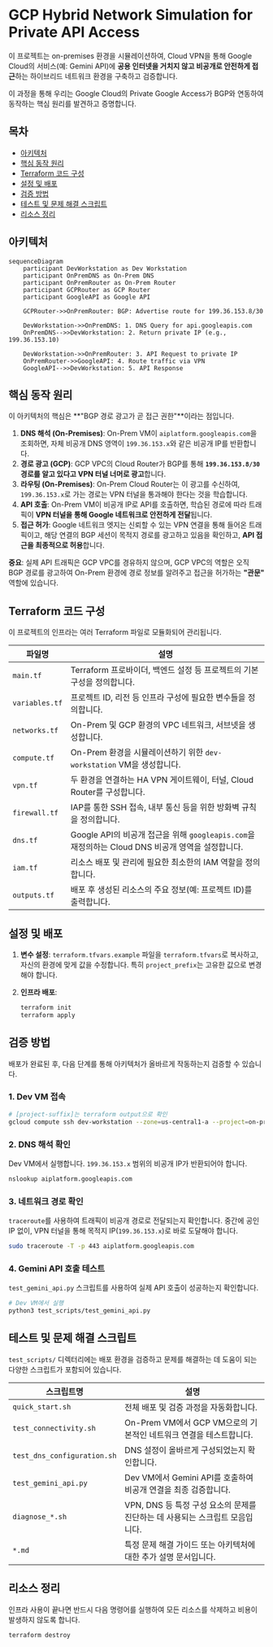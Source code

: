# GCP Hybrid Network Simulation for Private API Access

이 프로젝트는 on-premises 환경을 시뮬레이션하여, Cloud VPN을 통해 Google Cloud의 서비스(예: Gemini API)에 **공용 인터넷을 거치지 않고 비공개로 안전하게 접근**하는 하이브리드 네트워크 환경을 구축하고 검증합니다.

이 과정을 통해 우리는 Google Cloud의 Private Google Access가 BGP와 연동하여 동작하는 핵심 원리를 발견하고 증명합니다.

## 목차

- [아키텍처](#아키텍처)
- [핵심 동작 원리](#핵심-동작-원리)
- [Terraform 코드 구성](#terraform-코드-구성)
- [설정 및 배포](#설정-및-배포)
- [검증 방법](#검증-방법)
- [테스트 및 문제 해결 스크립트](#테스트-및-문제-해결-스크립트)
- [리소스 정리](#리소스-정리)

## 아키텍처

```mermaid
sequenceDiagram
    participant DevWorkstation as Dev Workstation
    participant OnPremDNS as On-Prem DNS
    participant OnPremRouter as On-Prem Router
    participant GCPRouter as GCP Router
    participant GoogleAPI as Google API

    GCPRouter->>OnPremRouter: BGP: Advertise route for 199.36.153.8/30

    DevWorkstation->>OnPremDNS: 1. DNS Query for api.googleapis.com
    OnPremDNS-->>DevWorkstation: 2. Return private IP (e.g., 199.36.153.10)

    DevWorkstation->>OnPremRouter: 3. API Request to private IP
    OnPremRouter->>GoogleAPI: 4. Route traffic via VPN
    GoogleAPI-->>DevWorkstation: 5. API Response
```

## 핵심 동작 원리

이 아키텍처의 핵심은 **"BGP 경로 광고가 곧 접근 권한"**이라는 점입니다.

1.  **DNS 해석 (On-Premises)**: On-Prem VM이 `aiplatform.googleapis.com`을 조회하면, 자체 비공개 DNS 영역이 `199.36.153.x`와 같은 비공개 IP를 반환합니다.
2.  **경로 광고 (GCP)**: GCP VPC의 Cloud Router가 BGP를 통해 **`199.36.153.8/30` 경로를 알고 있다고 VPN 터널 너머로 광고**합니다.
3.  **라우팅 (On-Premises)**: On-Prem Cloud Router는 이 광고를 수신하여, `199.36.153.x`로 가는 경로는 VPN 터널을 통과해야 한다는 것을 학습합니다.
4.  **API 호출**: On-Prem VM이 비공개 IP로 API를 호출하면, 학습된 경로에 따라 트래픽이 **VPN 터널을 통해 Google 네트워크로 안전하게 전달**됩니다.
5.  **접근 허가**: Google 네트워크 엣지는 신뢰할 수 있는 VPN 연결을 통해 들어온 트래픽이고, 해당 연결의 BGP 세션이 목적지 경로를 광고하고 있음을 확인하고, **API 접근을 최종적으로 허용**합니다.

**중요**: 실제 API 트래픽은 GCP VPC를 경유하지 않으며, GCP VPC의 역할은 오직 BGP 경로를 광고하여 On-Prem 환경에 경로 정보를 알려주고 접근을 허가하는 **"관문"** 역할에 있습니다.

## Terraform 코드 구성

이 프로젝트의 인프라는 여러 Terraform 파일로 모듈화되어 관리됩니다.

| 파일명 | 설명 |
| --- | --- |
| `main.tf` | Terraform 프로바이더, 백엔드 설정 등 프로젝트의 기본 구성을 정의합니다. |
| `variables.tf` | 프로젝트 ID, 리전 등 인프라 구성에 필요한 변수들을 정의합니다. |
| `networks.tf` | On-Prem 및 GCP 환경의 VPC 네트워크, 서브넷을 생성합니다. |
| `compute.tf` | On-Prem 환경을 시뮬레이션하기 위한 `dev-workstation` VM을 생성합니다. |
| `vpn.tf` | 두 환경을 연결하는 HA VPN 게이트웨이, 터널, Cloud Router를 구성합니다. |
| `firewall.tf` | IAP를 통한 SSH 접속, 내부 통신 등을 위한 방화벽 규칙을 정의합니다. |
| `dns.tf` | Google API의 비공개 접근을 위해 `googleapis.com`을 재정의하는 Cloud DNS 비공개 영역을 설정합니다. |
| `iam.tf` | 리소스 배포 및 관리에 필요한 최소한의 IAM 역할을 정의합니다. |
| `outputs.tf` | 배포 후 생성된 리소스의 주요 정보(예: 프로젝트 ID)를 출력합니다. |

## 설정 및 배포

1.  **변수 설정**: `terraform.tfvars.example` 파일을 `terraform.tfvars`로 복사하고, 자신의 환경에 맞게 값을 수정합니다. 특히 `project_prefix`는 고유한 값으로 변경해야 합니다.

2.  **인프라 배포**:
    ```bash
    terraform init
    terraform apply
    ```

## 검증 방법

배포가 완료된 후, 다음 단계를 통해 아키텍처가 올바르게 작동하는지 검증할 수 있습니다.

### 1. Dev VM 접속
```bash
# [project-suffix]는 terraform output으로 확인
gcloud compute ssh dev-workstation --zone=us-central1-a --project=on-prem-sim-[project-suffix]
```

### 2. DNS 해석 확인
Dev VM에서 실행합니다. `199.36.153.x` 범위의 비공개 IP가 반환되어야 합니다.
```bash
nslookup aiplatform.googleapis.com
```

### 3. 네트워크 경로 확인
`traceroute`를 사용하여 트래픽이 비공개 경로로 전달되는지 확인합니다. 중간에 공인 IP 없이, VPN 터널을 통해 목적지 IP(`199.36.153.x`)로 바로 도달해야 합니다.
```bash
sudo traceroute -T -p 443 aiplatform.googleapis.com
```

### 4. Gemini API 호출 테스트
`test_gemini_api.py` 스크립트를 사용하여 실제 API 호출이 성공하는지 확인합니다.
```bash
# Dev VM에서 실행
python3 test_scripts/test_gemini_api.py
```

## 테스트 및 문제 해결 스크립트

`test_scripts/` 디렉터리에는 배포 환경을 검증하고 문제를 해결하는 데 도움이 되는 다양한 스크립트가 포함되어 있습니다.

| 스크립트명 | 설명 |
| --- | --- |
| `quick_start.sh` | 전체 배포 및 검증 과정을 자동화합니다. |
| `test_connectivity.sh` | On-Prem VM에서 GCP VM으로의 기본적인 네트워크 연결을 테스트합니다. |
| `test_dns_configuration.sh` | DNS 설정이 올바르게 구성되었는지 확인합니다. |
| `test_gemini_api.py` | Dev VM에서 Gemini API를 호출하여 비공개 연결을 최종 검증합니다. |
| `diagnose_*.sh` | VPN, DNS 등 특정 구성 요소의 문제를 진단하는 데 사용되는 스크립트 모음입니다. |
| `*.md` | 특정 문제 해결 가이드 또는 아키텍처에 대한 추가 설명 문서입니다. |

## 리소스 정리

인프라 사용이 끝나면 반드시 다음 명령어를 실행하여 모든 리소스를 삭제하고 비용이 발생하지 않도록 합니다.
```bash
terraform destroy